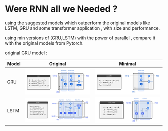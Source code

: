 # Were RNN all we Needed ?

using the suggested models which outperform the original models like LSTM, GRU and some transformer application , with size and performance.

using min versions of (GRU,LSTM) with the power of parallel , compare it with the original models from Pytorch.

original GRU model :

| Model | Original | Minimal |
| --- | --- | --- |
| GRU | ![GRU](assets/GRUV.png) | ![minGRU](assets/GRUV2.png) |
| LSTM | ![LSTM](assets/LSTMV.png) | ![minLSTM](assets/LSTMV2.png) |
